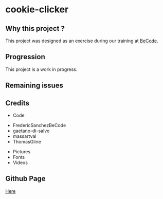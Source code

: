 # cookie-clicker

## Why this project ?

This project was designed as an exercise during our training at [BeCode](https://becode.org/).

## Progression

This project is a work in progress.

## Remaining issues

## Credits

- Code

* FredericSanchezBeCode
* gaetano-di-salvo
* massartval
* ThomasGline

- Pictures
- Fonts
- Videos

## Github Page

[Here]()
